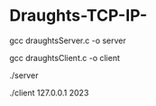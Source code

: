 # Draughts-TCP-IP-



gcc draughtsServer.c -o server

 gcc draughtsClient.c -o client

./server

./client 127.0.0.1 2023
